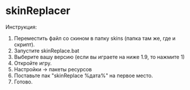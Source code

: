 # skinReplacer

Инструкция:
1. Переместить файл со скином в папку skins
(папка там же, где и скрипт).
2. Запустите skinReplace.bat
3. Выберите вашу версию (если вы играете на
ниже 1.9, то нажмите 1)
4. Откройте игру.
5. Настройки -> пакеты ресурсов
6. Поставьте пак "skinReplace %дата%" на
первое место.
7. Готово.
